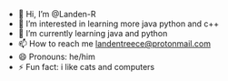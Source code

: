 - 👋 Hi, I’m @Landen-R
- 👀 I’m interested in learning more java python and c++
- 🌱 I’m currently learning java and python
- 📫 How to reach me landentreece@protonmail.com
- 😄 Pronouns: he/him
- ⚡ Fun fact: i like cats and computers

<!---
Landen-R/Landen-R is a ✨ special ✨ repository because its `README.md` (this file) appears on your GitHub profile.
You can click the Preview link to take a look at your changes.
--->
